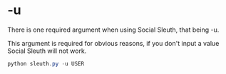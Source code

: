 # -u
There is one required argument when using Social Sleuth, that being -u.

This argument is required for obvious reasons, if you don't input a value Social Sleuth will not work.

```ps1
python sleuth.py -u USER
```
